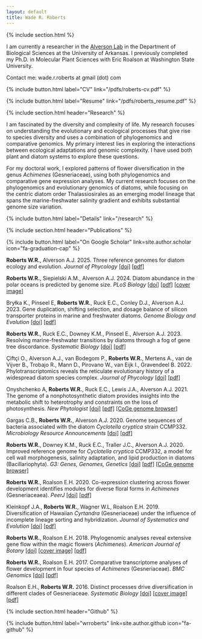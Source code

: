 ```yaml
---
layout: default
title: Wade R. Roberts
---
```

{% include section.html %}

I am currently a researcher in the [Alverson Lab](https://alversonlab.com) in the Department of Biological Sciences at the University of Arkansas. I previously completed my Ph.D. in Molecular Plant Sciences with Eric Roalson at Washington State University.

Contact me: wade.r.roberts at gmail (dot) com

{% include button.html label="CV" link="/pdfs/roberts-cv.pdf" %}

{% include button.html label="Resume" link="/pdfs/roberts_resume.pdf" %}

{% include section.html header="Research" %}

I am fascinated by the diversity and complexity of life. My research focuses on understanding the evolutionary and ecological processes that give rise to species diversity and uses a combination of phylogenomics and comparative genomics. My primary interest lies in exploring the interactions between ecological adaptations and genomic complexity. I have used both plant and diatom systems to explore these questions.

For my doctoral work, I explored patterns of flower diversification in the genus _Achimenes_ (Gesneriaceae), using both phylogenomics and comparative gene expression analyses. My current research focuses on the phylogenomics and evolutionary genomics of diatoms, while focusing on the centric diatom order Thalassiosirales as an emerging model lineage that spans the marine-freshwater salinity gradient and exhibits substantial genome size variation.

{% include button.html label="Details" link="/research" %}

{% include section.html header="Publications" %}

{% include button.html label="On Google Scholar" link=site.author.scholar icon="fa-graduation-cap" %}

**Roberts W.R.**, Alverson A.J. 2025. Three reference genomes for diatom ecology and evolution. _Journal of Phycology_ [[doi]](https://doi.org/10.1111/jpy.13545) [[pdf]](/pdfs/Roberts_et_al-2025-Journal_of_Phycology.pdf?raw=true)

**Roberts W.R.**, Siepielski A.M., Alverson A.J. 2024. Diatom abundance in the polar oceans is predicted by genome size. _PLoS Biology_ [[doi]](https://journals.plos.org/plosbiology/article?id=10.1371/journal.pbio.3002733) [[pdf]](/pdfs/Roberts_et_al_2024-PLOS_Biology.pdf?raw=true) [[cover image]](https://journals.plos.org/plosbiology/article?id=10.1371/image.pbio.v22.i08)

Bryłka K., Pinseel E, **Roberts W.R.**, Ruck E.C., Conley D.J., Alverson A.J. 2023. Gene duplication, shifting selection, and dosage balance of silicon transporter proteins in marine and freshwater diatoms. _Genome Biology and Evolution_ [[doi]](https://doi.org/10.1093/gbe/evad212) [[pdf]](/pdfs/Brylka_et_al-2023-GBE.pdf?raw=true)

**Roberts W.R.**, Ruck E.C., Downey K.M., Pinseel E., Alverson A.J. 2023. Resolving marine-freshwater transitions by diatoms through a fog of gene tree discordance. _Systematic Biology_ [[doi]](https://doi.org/10.1093/sysbio/syad038) [[pdf]](/pdfs/Roberts_et_al-2023-Systematic_Biology.pdf?raw=true)

Çiftçi O., Alverson A.J., van Bodegom P., **Roberts W.R.**, Mertens A., van de Vijver B., Trobajo R., Mann D., Pirovano W., van Eijk I., Gravendeel B. 2022. Phylotranscriptomics reveals the reticulate evolutionary history of a widespread diatom species complex. _Journal of Phycology_ [[doi]](https://doi.org/10.1111/jpy.13281) [[pdf]](/pdfs/Ciftci_et_al-2022-Journal_of_Phycology.pdf?raw=true)

Onyshchenko A, **Roberts W.R.**, Ruck E.C., Lewis J.A., Alverson A.J. 2021. The genome of a nonphotosynthetic diatom provides insights into the metabolic shift to heterotrophy and constraints on the loss of photosynthesis. _New Phytologist_ [[doi]](https://doi.org/10.1111/nph.17673) [[pdf]](/pdfs/Onyshchenko_et_al-2021-New_Phytologist.pdf?raw=true) [[CoGe genome browser]](https://genomevolution.org/coge/GenomeInfo.pl?gid=60130)

Gargas C.B., **Roberts W.R.**, Alverson A.J. 2020. Genome sequences of bacteria associated with the diatom _Cyclotella cryptica_ strain CCMP332. _Microbiology Resource Announcements_ [[doi]](https://doi.org/10.1128/MRA.01030-20) [[pdf]](/pdfs/Gargas_et_al-2020-MRA.pdf?raw=true)

**Roberts W.R.**, Downey K.M., Ruck E.C., Traller J.C., Alverson A.J. 2020. Improved reference genome for _Cyclotella cryptica_ CCMP332, a model for cell wall morphogenesis, salinity adaptation, and lipid production in diatoms (Bacillariophyta). _G3: Genes, Genomes, Genetics_ [[doi]](https://doi.org/10.1534/g3.120.401408) [[pdf]](/pdfs/Roberts_et_al-2020-G3.pdf?raw=true) [[CoGe genome browser]](https://genomevolution.org/coge/GenomeInfo.pl?gid=57836)

**Roberts W.R.**, Roalson E.H. 2020. Co-expression clustering across flower development identifies modules for diverse floral forms in _Achimenes_ (Gesneriaceaea). _PeerJ_  [[doi]](https://doi.org/10.7717/peerj.8778) [[pdf]](/pdfs/Roberts_et_al_2020-PeerJ.pdf?raw=true)

Kleinkopf J.A., **Roberts W.R.**, Wagner W.L, Roalson E.H. 2019. Diversification of Hawaiian _Cyrtandra_ (Gesneriaceae) under the influence of incomplete lineage sorting and hybridization. _Journal of Systematics and Evolution_ [[doi]](https://doi.org/10.1111/jse.12519) [[pdf]](/pdfs/Kleinkopf_et_al-2019-Journal_of_Systematics_and_Evolution.pdf?raw=true)

**Roberts W.R.**, Roalson E.H. 2018. Phylogenomic analyses reveal extensive gene flow within the magic flowers (_Achimenes_). _American Journal of Botany_ [[doi]](https://doi.org/10.1002/ajb2.1058) [[cover image]](https://onlinelibrary.wiley.com/doi/abs/10.1002/ajb2.1088) [[pdf]](/pdfs/Roberts_et_al-2017-American_Journal_of_Botany.pdf?raw=true)

**Roberts W.R.**, Roalson E.H. 2017. Comparative transcriptome analyses of flower development in four species of _Achimenes_ (Gesneriaceae). _BMC Genomics_ [[doi]](https://doi.org/10.1186/s12864-017-3623-8) [[pdf]](/pdfs/Roberts_et_al_2017-BMC_Genomics.pdf?raw=true)

Roalson E.H., **Roberts W.R.** 2016. Distinct processes drive diversification in different clades of Gesneriaceae. _Systematic Biology_ [[doi]](https://doi.org/10.1093/sysbio/syw012) [[cover image]](https://academic.oup.com/sysbio/article/65/4/i1/1753138) [[pdf]](/pdfs/Syst%20Biol-2016-Roalson-662-84.pdf?raw=true)

{% include section.html header="Github" %}

{% include button.html label="wrroberts" link=site.author.github icon="fa-github" %}
